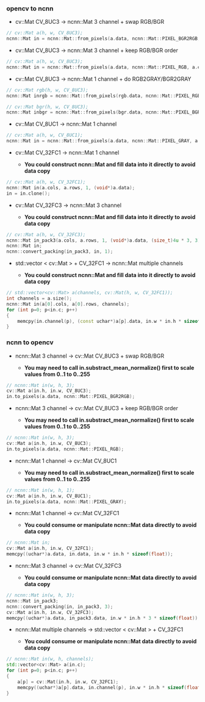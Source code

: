 ### opencv to ncnn

* cv::Mat CV_8UC3 -> ncnn::Mat 3 channel + swap RGB/BGR

```cpp
// cv::Mat a(h, w, CV_8UC3);
ncnn::Mat in = ncnn::Mat::from_pixels(a.data, ncnn::Mat::PIXEL_BGR2RGB, a.cols, a.rows);
```

* cv::Mat CV_8UC3 -> ncnn::Mat 3 channel + keep RGB/BGR order

```cpp
// cv::Mat a(h, w, CV_8UC3);
ncnn::Mat in = ncnn::Mat::from_pixels(a.data, ncnn::Mat::PIXEL_RGB, a.cols, a.rows);
```

* cv::Mat CV_8UC3 -> ncnn::Mat 1 channel + do RGB2GRAY/BGR2GRAY

```cpp
// cv::Mat rgb(h, w, CV_8UC3);
ncnn::Mat inrgb = ncnn::Mat::from_pixels(rgb.data, ncnn::Mat::PIXEL_RGB2GRAY, rgb.cols, rgb.rows);

// cv::Mat bgr(h, w, CV_8UC3);
ncnn::Mat inbgr = ncnn::Mat::from_pixels(bgr.data, ncnn::Mat::PIXEL_BGR2GRAY, bgr.cols, bgr.rows);
```

* cv::Mat CV_8UC1 -> ncnn::Mat 1 channel

```cpp
// cv::Mat a(h, w, CV_8UC1);
ncnn::Mat in = ncnn::Mat::from_pixels(a.data, ncnn::Mat::PIXEL_GRAY, a.cols, a.rows);
```

* cv::Mat CV_32FC1 -> ncnn::Mat 1 channel

  * **You could construct ncnn::Mat and fill data into it directly to avoid data copy**

```cpp
// cv::Mat a(h, w, CV_32FC1);
ncnn::Mat in(a.cols, a.rows, 1, (void*)a.data);
in = in.clone();
```

* cv::Mat CV_32FC3 -> ncnn::Mat 3 channel

  * **You could construct ncnn::Mat and fill data into it directly to avoid data copy**

```cpp
// cv::Mat a(h, w, CV_32FC3);
ncnn::Mat in_pack3(a.cols, a.rows, 1, (void*)a.data, (size_t)4u * 3, 3);
ncnn::Mat in;
ncnn::convert_packing(in_pack3, in, 1);
```

* std::vector < cv::Mat > + CV_32FC1 -> ncnn::Mat multiple channels

  * **You could construct ncnn::Mat and fill data into it directly to avoid data copy**

```cpp
// std::vector<cv::Mat> a(channels, cv::Mat(h, w, CV_32FC1));
int channels = a.size();
ncnn::Mat in(a[0].cols, a[0].rows, channels);
for (int p=0; p<in.c; p++)
{
    memcpy(in.channel(p), (const uchar*)a[p].data, in.w * in.h * sizeof(float));
}
```

### ncnn to opencv

* ncnn::Mat 3 channel -> cv::Mat CV_8UC3 + swap RGB/BGR

  * **You may need to call in.substract_mean_normalize() first to scale values from 0..1 to 0..255**

```cpp
// ncnn::Mat in(w, h, 3);
cv::Mat a(in.h, in.w, CV_8UC3);
in.to_pixels(a.data, ncnn::Mat::PIXEL_BGR2RGB);
```

* ncnn::Mat 3 channel -> cv::Mat CV_8UC3 + keep RGB/BGR order

  * **You may need to call in.substract_mean_normalize() first to scale values from 0..1 to 0..255**

```cpp
// ncnn::Mat in(w, h, 3);
cv::Mat a(in.h, in.w, CV_8UC3);
in.to_pixels(a.data, ncnn::Mat::PIXEL_RGB);
```

* ncnn::Mat 1 channel -> cv::Mat CV_8UC1

  * **You may need to call in.substract_mean_normalize() first to scale values from 0..1 to 0..255**

```cpp
// ncnn::Mat in(w, h, 1);
cv::Mat a(in.h, in.w, CV_8UC1);
in.to_pixels(a.data, ncnn::Mat::PIXEL_GRAY);
```

* ncnn::Mat 1 channel -> cv::Mat CV_32FC1

  * **You could consume or manipulate ncnn::Mat data directly to avoid data copy**

```cpp
// ncnn::Mat in;
cv::Mat a(in.h, in.w, CV_32FC1);
memcpy((uchar*)a.data, in.data, in.w * in.h * sizeof(float));
```

* ncnn::Mat 3 channel -> cv::Mat CV_32FC3

  * **You could consume or manipulate ncnn::Mat data directly to avoid data copy**

```cpp
// ncnn::Mat in(w, h, 3);
ncnn::Mat in_pack3;
ncnn::convert_packing(in, in_pack3, 3);
cv::Mat a(in.h, in.w, CV_32FC3);
memcpy((uchar*)a.data, in_pack3.data, in.w * in.h * 3 * sizeof(float));
```

* ncnn::Mat multiple channels -> std::vector < cv::Mat > + CV_32FC1

  * **You could consume or manipulate ncnn::Mat data directly to avoid data copy**

```cpp
// ncnn::Mat in(w, h, channels);
std::vector<cv::Mat> a(in.c);
for (int p=0; p<in.c; p++)
{
    a[p] = cv::Mat(in.h, in.w, CV_32FC1);
    memcpy((uchar*)a[p].data, in.channel(p), in.w * in.h * sizeof(float));
}
```
